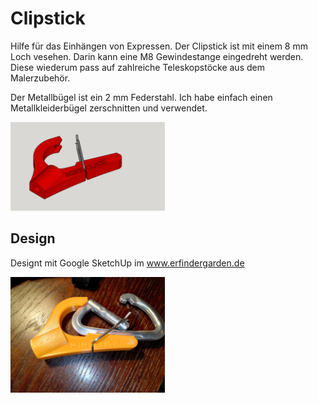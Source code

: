 # Clipstick 

Hilfe für das Einhängen von Expressen. Der Clipstick ist mit einem 8 mm Loch vesehen. Darin kann eine M8 Gewindestange eingedreht werden. Diese wiederum pass auf zahlreiche Teleskopstöcke aus dem Malerzubehör.

Der Metallbügel ist ein 2 mm Federstahl. Ich habe einfach einen Metallkleiderbügel zerschnitten und verwendet.

<img width="49%" src="https://github.com/minirevollo/Clipstick/blob/master/ClipStick_v3_2.jpg" alt="'FLAT' view of the standesk model" />

## Design 

Designt mit Google SketchUp im www.erfindergarden.de 

<img width="49%" src="https://github.com/minirevollo/Clipstick/blob/master/IMG_20170908_212122.jpg" alt="'FLAT' view of the standesk model" />